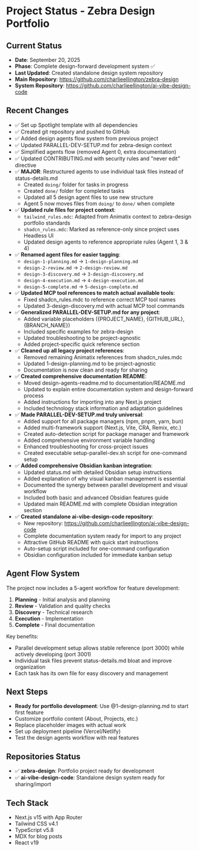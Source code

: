 # Project Status - Zebra Design Portfolio

## Current Status
- **Date**: September 20, 2025
- **Phase**: Complete design-forward development system ✅
- **Last Updated**: Created standalone design system repository
- **Main Repository**: https://github.com/charlieellington/zebra-design
- **System Repository**: https://github.com/charlieellington/ai-vibe-design-code

## Recent Changes
- ✅ Set up Spotlight template with all dependencies
- ✅ Created git repository and pushed to GitHub
- ✅ Added design agents flow system from previous project
- ✅ Updated PARALLEL-DEV-SETUP.md for zebra-design context
- ✅ Simplified agents flow (removed Agent 0, extra documentation)
- ✅ Updated CONTRIBUTING.md with security rules and "never edit" directive
- ✅ **MAJOR**: Restructured agents to use individual task files instead of status-details.md
  - Created `doing/` folder for tasks in progress
  - Created `done/` folder for completed tasks
  - Updated all 5 design agent files to use new structure
  - Agent 5 now moves files from `doing/` to `done/` when complete
- ✅ **Updated rule files for project context**:
  - `tailwind_rules.mdc`: Adapted from Animatix context to zebra-design portfolio standards
  - `shadcn_rules.mdc`: Marked as reference-only since project uses Headless UI
  - Updated design agents to reference appropriate rules (Agent 1, 3 & 4)
- ✅ **Renamed agent files for easier tagging**:
  - `design-1-planning.md` → `1-design-planning.md`
  - `design-2-review.md` → `2-design-review.md`
  - `design-3-discovery.md` → `3-design-discovery.md`
  - `design-4-execution.md` → `4-design-execution.md`
  - `design-5-complete.md` → `5-design-complete.md`
- ✅ **Updated MCP tool references to match actual available tools**:
  - Fixed shadcn_rules.mdc to reference correct MCP tool names
  - Updated 3-design-discovery.md with actual MCP tool commands
- ✅ **Generalized PARALLEL-DEV-SETUP.md for any project**:
  - Added variable placeholders ({PROJECT_NAME}, {GITHUB_URL}, {BRANCH_NAME})
  - Included specific examples for zebra-design
  - Updated troubleshooting to be project-agnostic
  - Added project-specific quick reference section
- ✅ **Cleaned up all legacy project references**:
  - Removed remaining Animatix references from shadcn_rules.mdc
  - Updated 1-design-planning.md to be project-agnostic
  - Documentation is now clean and ready for sharing
- ✅ **Created comprehensive documentation README**:
  - Moved design-agents-readme.md to documentation/README.md
  - Updated to explain entire documentation system and design-forward process
  - Added instructions for importing into any Next.js project
  - Included technology stack information and adaptation guidelines
- ✅ **Made PARALLEL-DEV-SETUP.md truly universal**:
  - Added support for all package managers (npm, pnpm, yarn, bun)
  - Added multi-framework support (Next.js, Vite, CRA, Remix, etc.)
  - Created auto-detection script for package manager and framework
  - Added comprehensive environment variable handling
  - Enhanced troubleshooting for cross-project issues
  - Created executable setup-parallel-dev.sh script for one-command setup
- ✅ **Added comprehensive Obsidian kanban integration**:
  - Updated status.md with detailed Obsidian setup instructions
  - Added explanation of why visual kanban management is essential
  - Documented the synergy between parallel development and visual workflow
  - Included both basic and advanced Obsidian features guide
  - Updated main README.md with complete Obsidian integration section
- ✅ **Created standalone ai-vibe-design-code repository**:
  - New repository: https://github.com/charlieellington/ai-vibe-design-code
  - Complete documentation system ready for import to any project
  - Attractive GitHub README with quick start instructions
  - Auto-setup script included for one-command configuration
  - Obsidian configuration included for immediate kanban setup

## Agent Flow System
The project now includes a 5-agent workflow for feature development:
1. **Planning** - Initial analysis and planning
2. **Review** - Validation and quality checks  
3. **Discovery** - Technical research
4. **Execution** - Implementation
5. **Complete** - Final documentation

Key benefits: 
- Parallel development setup allows stable reference (port 3000) while actively developing (port 3001)
- Individual task files prevent status-details.md bloat and improve organization
- Each task has its own file for easy discovery and management

## Next Steps
- **Ready for portfolio development**: Use @1-design-planning.md to start first feature
- Customize portfolio content (About, Projects, etc.)
- Replace placeholder images with actual work
- Set up deployment pipeline (Vercel/Netlify)
- Test the design agents workflow with real features

## Repositories Status
- ✅ **zebra-design**: Portfolio project ready for development
- ✅ **ai-vibe-design-code**: Standalone design system ready for sharing/import

## Tech Stack
- Next.js v15 with App Router
- Tailwind CSS v4.1
- TypeScript v5.8
- MDX for blog posts
- React v19
